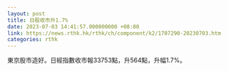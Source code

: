 ```yaml
---
layout: post
title: 日股收市升1.7%
date: 2023-07-03 14:41:57.000000000 +08:00
link: https://news.rthk.hk/rthk/ch/component/k2/1707290-20230703.htm
categories: rthk
---
```


東京股市造好。日經指數收市報33753點，升564點，升幅1.7%。
